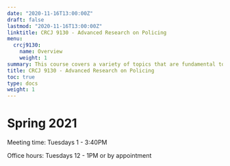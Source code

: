 ```yaml
---
date: "2020-11-16T13:00:00Z"
draft: false
lastmod: "2020-11-16T13:00:00Z"
linktitle: CRCJ 9130 - Advanced Research on Policing
menu:
  crcj9130:
    name: Overview
    weight: 1
summary: This course covers a variety of topics that are fundamental to understandign American policing in the 21st Century.
title: CRCJ 9130 - Advanced Research on Policing
toc: true
type: docs
weight: 1
---
```


# Spring 2021

Meeting time: Tuesdays 1 - 3:40PM

Office hours: Tuesdays 12 - 1PM or by appointment